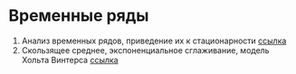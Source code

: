 # Временные ряды
1. Анализ временных рядов, приведение их к стационарности [ссылка](https://github.com/520911/timeseries/blob/main/TS_1.ipynb)
2. Скользящее среднее, экспоненциальное сглаживание, модель Хольта Винтерса [ссылка](https://github.com/520911/timeseries/blob/main/TS_2.ipynb)
